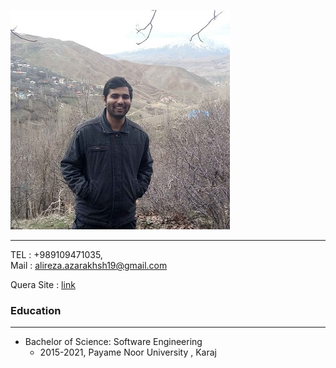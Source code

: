 

![Logo](https://github.com/azarakhsh2552/azarakhsh2552.github.io/raw/master/pic.png)

---

TEL  : +989109471035,<br/>
Mail : alireza.azarakhsh19@gmail.com <br/>

Quera Site : [link](https://quera.ir/profile/alireza695) <br/>


### Education
---
+ Bachelor of Science: Software Engineering
  - 2015-2021, Payame Noor University , Karaj
